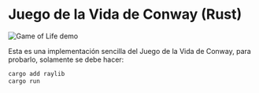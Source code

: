 # Juego de la Vida de Conway (Rust)

![Game of Life demo](conway/Game_of_life.gif)

Esta es una implementación sencilla del Juego de la Vida de Conway, para probarlo, solamente se debe hacer:

```bash
cargo add raylib
cargo run
```
